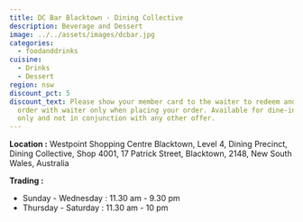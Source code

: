 ```yaml
---
title: DC Bar Blacktown - Dining Collective
description: Beverage and Dessert
image: ../../assets/images/dcbar.jpg
categories:
  - foodanddrinks
cuisine:
  - Drinks
  - Dessert
region: nsw
discount_pct: 5
discount_text: Please show your member card to the waiter to redeem and must
  order with waiter only when placing your order. Available for dine-in service
  only and not in conjunction with any other offer.
---
```


**Location :** Westpoint Shopping Centre Blacktown, Level 4, Dining Precinct, Dining Collective, Shop 4001, 17 Patrick Street, Blacktown, 2148, New South Wales, Australia

**Trading :**

- Sunday - Wednesday : 11.30 am - 9.30 pm
- Thursday - Saturday : 11.30 am - 10 pm
